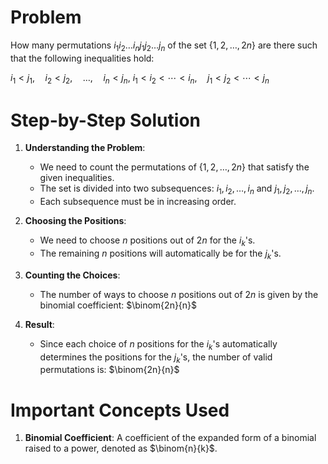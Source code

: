 # Problem
How many permutations $i_1 i_2 \ldots i_n j_1 j_2 \ldots j_n$ of the set $\{1, 2, \ldots, 2n\}$ are there such that the following inequalities hold:

$i_1 < j_1, \quad i_2 < j_2, \quad \ldots, \quad i_n < j_n,$
$i_1 < i_2 < \cdots < i_n, \quad j_1 < j_2 < \cdots < j_n$

# Step-by-Step Solution

1. **Understanding the Problem**:
    - We need to count the permutations of $\{1, 2, \ldots, 2n\}$ that satisfy the given inequalities.
    - The set is divided into two subsequences: $i_1, i_2, \ldots, i_n$ and $j_1, j_2, \ldots, j_n$.
    - Each subsequence must be in increasing order.

2. **Choosing the Positions**:
    - We need to choose $n$ positions out of $2n$ for the $i_k$'s.
    - The remaining $n$ positions will automatically be for the $j_k$'s.

3. **Counting the Choices**:
    - The number of ways to choose $n$ positions out of $2n$ is given by the binomial coefficient:
    $\binom{2n}{n}$

4. **Result**:
    - Since each choice of $n$ positions for the $i_k$'s automatically determines the positions for the $j_k$'s, the number of valid permutations is:
    $\binom{2n}{n}$

# Important Concepts Used
1. **Binomial Coefficient**: A coefficient of the expanded form of a binomial raised to a power, denoted as $\binom{n}{k}$.
